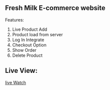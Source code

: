 ## Fresh Milk E-commerce website

Features:
1. Live Product Add
2. Product load from server
3. Log In Integrate
4. Checkout Option
5. Show Order
6. Delete Product

## Live View:
<a href="https://fresh-milk1.web.app/">live Watch</a>